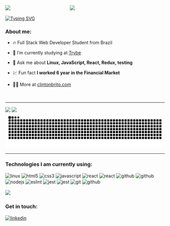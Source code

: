 
<img align="right" width="300rem" src="https://raw.githubusercontent.com/gist/clintonbrito/fa0e426dcc36f490cdca46460220ba6b/raw/14da0042ce5470fa181216e5248af933376bacc7/githubcard.svg">

<div>
<img src="https://user-images.githubusercontent.com/105871036/229656979-a98da0e7-f07a-4f4f-b06b-9c023b066859.gif"><br>
</div>

[![Typing SVG](https://readme-typing-svg.demolab.com?font=Fira+Code&size=12&pause=1000&width=435&lines=Hello+there!+👋)](https://git.io/typing-svg)
<br>

### About me:
- 🔥 Full Stack Web Developer Student from Brazil

- 🔭 I’m currently studying at [Trybe](https://github.com/Tryber)

- 💬 Ask me about **Linux, JavaScript, React, Redux, testing**

- 💹 Fun fact **I worked 6 year in the Financial Market**

- 👨‍💻 More at [clintonbrito.com](https://clintonbrito.com)
<br><br><br>

---

<div style="display: inline_block">
    <img height="180em" src="https://github-readme-stats.vercel.app/api?username=clintonbrito&show_icons=true&theme=dracula">
    <img height="180em" src="https://github-readme-stats.vercel.app/api/top-langs/?username=clintonbrito&layout=compact&theme=dracula">
</div>

<img src="https://raw.githubusercontent.com/clintonbrito/clintonbrito/82d2da5bcd7df8d4efd3b9d7efd30b025c8a075d/github-contribution-grid-snake.svg">

---

### Technologies I am currently using:
<div style="display: inline_block">
    <img align="center" alt="linux" height="25" src="https://img.shields.io/badge/-Linux-05122A?style=flat&logo=linux" />
    <img align="center" alt="html5" height="25" src="https://img.shields.io/badge/-HTML5-05122A?style=flat&logo=html5" />
    <img align="center" alt="css3" height="25" src="https://img.shields.io/badge/-CSS3-05122A?style=flat&logo=css3" />
    <img align="center" alt="javascript" src="https://img.shields.io/badge/-JavaScript-05122A?style=flat&logo=javascript" />
    <img align="center" alt="react" src="https://img.shields.io/badge/-React-05122A?style=flat&logo=react" />
    <img align="center" alt="react" src="https://img.shields.io/badge/-Redux-05122A?style=flat&logo=redux" />
    <img align="center" alt="github" src="https://img.shields.io/badge/-Docker-05122A?style=flat&logo=docker" />
    <img align="center" alt="github" src="https://img.shields.io/badge/-MySQL-05122A?style=flat&logo=mysql" />
    <img align="center" alt="nodejs" src="https://img.shields.io/badge/-Node.JS-05122A?style=flat&logo=node.js" />
    <img align="center" alt="eslint" src="https://img.shields.io/badge/-ESLint-05122A?style=flat&logo=eslint" />
    <img align="center" alt="jest" src="https://img.shields.io/badge/-Jest-05122A?style=flat&logo=jest" />
    <img align="center" alt="jest" src="https://img.shields.io/badge/-React%20Testing%20Library-05122A?style=flat&logo=rtl" />
    <img align="center" alt="git" src="https://img.shields.io/badge/-Git-05122A?style=flat&logo=git" />
    <img align="center" alt="github" src="https://img.shields.io/badge/-GitHub-05122A?style=flat&logo=github" />
</div>

<!-- <div style="display: inline_block">
    <img align="center" alt="html5" src="https://img.shields.io/badge/HTML5-E34F26.svg?style=for-the-badge&logo=HTML5&logoColor=white" />
    <img align="center" alt="css3" src="https://img.shields.io/badge/css3-%231572B6.svg?style=for-the-badge&logo=css3&logoColor=white" />
    <img align="center" alt="javascript" src="https://img.shields.io/badge/JavaScript-F7DF1E.svg?style=for-the-badge&logo=JavaScript&logoColor=black" />
    <img align="center" alt="linux" src="https://img.shields.io/badge/Linux-FCC624?style=for-the-badge&logo=linux&logoColor=black" />
    <img align="center" alt="react" src="https://img.shields.io/badge/react-%2320232a.svg?style=for-the-badge&logo=react&logoColor=%2361DAFB" />
    <img align="center" alt="nodejs" src="https://img.shields.io/badge/node.js-6DA55F?style=for-the-badge&logo=node.js&logoColor=white" />
    <img align="center" alt="eslint" src="https://img.shields.io/badge/ESLint-4B3263?style=for-the-badge&logo=eslint&logoColor=white" />
    <img align="center" alt="cypress" src="https://img.shields.io/badge/-cypress-%23E5E5E5?style=for-the-badge&logo=cypress&logoColor=058a5e" />
    <img align="center" alt="jest" src="https://img.shields.io/badge/-jest-%23C21325?style=for-the-badge&logo=jest&logoColor=white" />
    <img align="center" alt="git" src="https://img.shields.io/badge/git-%23F05033.svg?style=for-the-badge&logo=git&logoColor=white" />
    <img align="center" alt="github" src="https://img.shields.io/badge/github-%23121011.svg?style=for-the-badge&logo=github&logoColor=white" />
    <i>Hello there! 👋</i>
</div> -->
<br>
<div>
    <img src="https://user-images.githubusercontent.com/105871036/229659538-87ab2ec3-c584-4781-8d97-97bfd143f654.gif">
</div>

### Get in touch:
<a href="https://linkedin.com/in/clintonbrito" target="_blank">
  <img align="center" src="https://img.shields.io/badge/-clintonbrito-05122A?style=flat&logo=linkedin" alt="linkedin"/>
</a>
